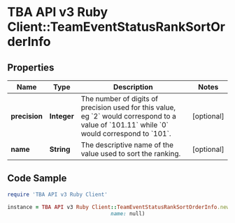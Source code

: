 # TBA API v3 Ruby Client::TeamEventStatusRankSortOrderInfo

## Properties

Name | Type | Description | Notes
------------ | ------------- | ------------- | -------------
**precision** | **Integer** | The number of digits of precision used for this value, eg &#x60;2&#x60; would correspond to a value of &#x60;101.11&#x60; while &#x60;0&#x60; would correspond to &#x60;101&#x60;. | [optional] 
**name** | **String** | The descriptive name of the value used to sort the ranking. | [optional] 

## Code Sample

```ruby
require 'TBA API v3 Ruby Client'

instance = TBA API v3 Ruby Client::TeamEventStatusRankSortOrderInfo.new(precision: null,
                                 name: null)
```


